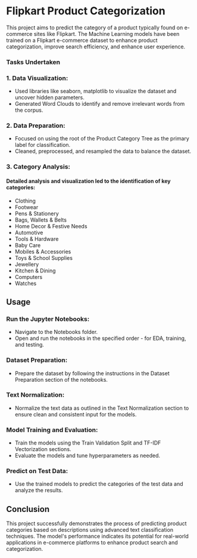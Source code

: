 
# Flipkart Product Categorization

This project aims to predict the category of a product typically found on e-commerce sites like Flipkart. The Machine Learning models have been trained on a Flipkart e-commerce dataset to enhance product categorization, improve search efficiency, and enhance user experience.

### Tasks Undertaken
### 1. Data Visualization:

- Used libraries like seaborn, matplotlib to visualize the dataset and uncover hidden parameters.
- Generated Word Clouds to identify and remove irrelevant words from the corpus.

### 2. Data Preparation:

- Focused on using the root of the Product Category Tree as the primary label for classification.
- Cleaned, preprocessed, and resampled the data to balance the dataset.

### 3. Category Analysis:

#### Detailed analysis and visualization led to the identification of key categories:

- Clothing
- Footwear
- Pens & Stationery
- Bags, Wallets & Belts
- Home Decor & Festive Needs
- Automotive
- Tools & Hardware
- Baby Care
- Mobiles & Accessories
- Toys & School Supplies
- Jewellery
- Kitchen & Dining
- Computers
- Watches
## Usage

 ### Run the Jupyter Notebooks:

- Navigate to the Notebooks folder.
- Open and run the notebooks in the specified order - for EDA, training, and testing.

### Dataset Preparation:

- Prepare the dataset by following the instructions in the Dataset Preparation section of the notebooks.

### Text Normalization:
 
- Normalize the text data as outlined in the Text Normalization section to ensure clean and consistent input for the models.

### Model Training and Evaluation:

- Train the models using the Train Validation Split and TF-IDF Vectorization sections.
- Evaluate the models and tune hyperparameters as needed.

### Predict on Test Data:

- Use the trained models to predict the categories of the test data and analyze the results.

## Conclusion

This project successfully demonstrates the process of predicting product categories based on descriptions using advanced text classification techniques. The model's performance indicates its potential for real-world applications in e-commerce platforms to enhance product search and categorization.
